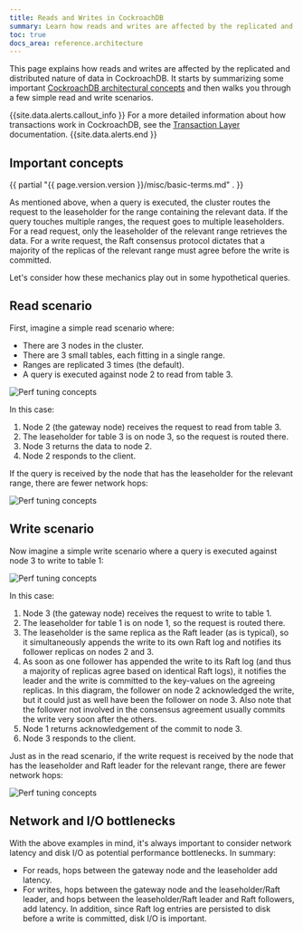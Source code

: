 ```yaml
---
title: Reads and Writes in CockroachDB
summary: Learn how reads and writes are affected by the replicated and distributed nature of data in CockroachDB.
toc: true
docs_area: reference.architecture 
---
```


This page explains how reads and writes are affected by the replicated and distributed nature of data in CockroachDB. It starts by summarizing some important [CockroachDB architectural concepts](overview.html) and then walks you through a few simple read and write scenarios.

{{site.data.alerts.callout_info }}
For a more detailed information about how transactions work in CockroachDB, see the [Transaction Layer](transaction-layer.html) documentation.
{{site.data.alerts.end }}

## Important concepts

{{ partial "{{ page.version.version }}/misc/basic-terms.md" . }}

As mentioned above, when a query is executed, the cluster routes the request to the leaseholder for the range containing the relevant data. If the query touches multiple ranges, the request goes to multiple leaseholders. For a read request, only the leaseholder of the relevant range retrieves the data. For a write request, the Raft consensus protocol dictates that a majority of the replicas of the relevant range must agree before the write is committed.

Let's consider how these mechanics play out in some hypothetical queries.

## Read scenario

First, imagine a simple read scenario where:

- There are 3 nodes in the cluster.
- There are 3 small tables, each fitting in a single range.
- Ranges are replicated 3 times (the default).
- A query is executed against node 2 to read from table 3.

<img src="{{ 'images/v21.2/perf_tuning_concepts1.png' | relative_url }}" alt="Perf tuning concepts" style="max-width:100%" />

In this case:

1. Node 2 (the gateway node) receives the request to read from table 3.
2. The leaseholder for table 3 is on node 3, so the request is routed there.
3. Node 3 returns the data to node 2.
4. Node 2 responds to the client.

If the query is received by the node that has the leaseholder for the relevant range, there are fewer network hops:

<img src="{{ 'images/v21.2/perf_tuning_concepts2.png' | relative_url }}" alt="Perf tuning concepts" style="max-width:100%" />

## Write scenario

Now imagine a simple write scenario where a query is executed against node 3 to write to table 1:

<img src="{{ 'images/v21.2/perf_tuning_concepts3.png' | relative_url }}" alt="Perf tuning concepts" style="max-width:100%" />

In this case:

1. Node 3 (the gateway node) receives the request to write to table 1.
2. The leaseholder for table 1 is on node 1, so the request is routed there.
3. The leaseholder is the same replica as the Raft leader (as is typical), so it simultaneously appends the write to its own Raft log and notifies its follower replicas on nodes 2 and 3.
4. As soon as one follower has appended the write to its Raft log (and thus a majority of replicas agree based on identical Raft logs), it notifies the leader and the write is committed to the key-values on the agreeing replicas. In this diagram, the follower on node 2 acknowledged the write, but it could just as well have been the follower on node 3. Also note that the follower not involved in the consensus agreement usually commits the write very soon after the others.
5. Node 1 returns acknowledgement of the commit to node 3.
6. Node 3 responds to the client.

Just as in the read scenario, if the write request is received by the node that has the leaseholder and Raft leader for the relevant range, there are fewer network hops:

<img src="{{ 'images/v21.2/perf_tuning_concepts4.png' | relative_url }}" alt="Perf tuning concepts" style="max-width:100%" />

## Network and I/O bottlenecks

With the above examples in mind, it's always important to consider network latency and disk I/O as potential performance bottlenecks. In summary:

- For reads, hops between the gateway node and the leaseholder add latency.
- For writes, hops between the gateway node and the leaseholder/Raft leader, and hops between the leaseholder/Raft leader and Raft followers, add latency. In addition, since Raft log entries are persisted to disk before a write is committed, disk I/O is important.
